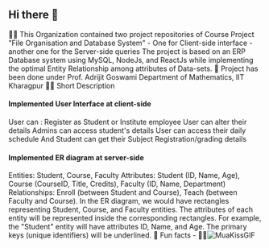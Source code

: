 ## Hi there 👋

<!--

**Here are some ideas to get you started:**
-->
🙋‍♀️ This Organization contained two project repositories of Course Project "File Organisation and Database System"
      - One for Client-side interface
      - another one for the Server-side queries
      The project is based on an ERP Database system using MySQL, NodeJs, and ReactJs
      while implementing the optimal Entity Relationship among attributes of Data-sets.
🌈 Project has been done under Prof. Adrijit Goswami Department of Mathematics, IIT Kharagpur
👩‍💻 Short Description
#### Implemented User Interface at client-side
User can :
Register as Student or Institute employee
User can alter their details
Admins can access student's details
User can access their daily schedule
And Student can get their Subject Registration/grading details
#### Implemented ER diagram at server-side
Entities: Student, Course, Faculty
Attributes: Student (ID, Name, Age), Course (CourseID, Title, Credits), Faculty (ID, Name, Department)
Relationships: Enroll (between Student and Course), Teach (between Faculty and Course).
In the ER diagram, we would have rectangles representing Student, Course, and Faculty entities.
The attributes of each entity will be represented inside the corresponding rectangles.
For example, the "Student" entity will have attributes ID, Name, and Age.
The primary keys (unique identifiers) will be underlined.
🍿 Fun facts - 😶‍🌫️![MuaKissGIF](https://github.com/FODS-Project/.github/assets/93020847/5dfcdeb4-666d-4109-9309-170601258d56)



